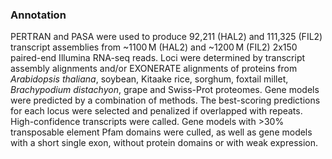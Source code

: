 ### Annotation

PERTRAN and PASA were used to produce 92,211 (HAL2) and 111,325 (FIL2)
transcript assemblies from ~1100 M (HAL2) and ~1200 M (FIL2) 2x150
paired-end Illumina RNA-seq reads. Loci were determined by transcript
assembly alignments and/or EXONERATE alignments of proteins from
*Arabidopsis thaliana*, soybean, Kitaake rice, sorghum, foxtail millet,
*Brachypodium distachyon*, grape and Swiss-Prot proteomes. Gene models
were predicted by a combination of methods. The best-scoring predictions
for each locus were selected and penalized if overlapped with repeats.
High-confidence transcripts were called. Gene models with >30%
transposable element Pfam domains were culled, as well as gene models
with a short single exon, without protein domains or with weak
expression.
